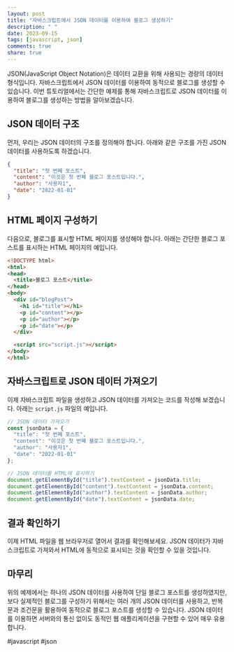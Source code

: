 ```yaml
---
layout: post
title: "자바스크립트에서 JSON 데이터를 이용하여 블로그 생성하기"
description: " "
date: 2023-09-15
tags: [javascript, json]
comments: true
share: true
---
```


JSON(JavaScript Object Notation)은 데이터 교환을 위해 사용되는 경량의 데이터 형식입니다. 자바스크립트에서 JSON 데이터를 이용하여 동적으로 블로그를 생성할 수 있습니다. 이번 튜토리얼에서는 간단한 예제를 통해 자바스크립트로 JSON 데이터를 이용하여 블로그를 생성하는 방법을 알아보겠습니다.

## JSON 데이터 구조

먼저, 우리는 JSON 데이터의 구조를 정의해야 합니다. 아래와 같은 구조를 가진 JSON 데이터를 사용하도록 하겠습니다.

```json
{
  "title": "첫 번째 포스트",
  "content": "이것은 첫 번째 블로그 포스트입니다.",
  "author": "사용자1",
  "date": "2022-01-01"
}
```

## HTML 페이지 구성하기

다음으로, 블로그를 표시할 HTML 페이지를 생성해야 합니다. 아래는 간단한 블로그 포스트를 표시하는 HTML 페이지의 예입니다.

```html
<!DOCTYPE html>
<html>
<head>
  <title>블로그 포스트</title>
</head>
<body>
  <div id="blogPost">
    <h1 id="title"></h1>
    <p id="content"></p>
    <p id="author"></p>
    <p id="date"></p>
  </div>

  <script src="script.js"></script>
</body>
</html>
```

## 자바스크립트로 JSON 데이터 가져오기

이제 자바스크립트 파일을 생성하고 JSON 데이터를 가져오는 코드를 작성해 보겠습니다. 아래는 `script.js` 파일의 예입니다.

```javascript
// JSON 데이터 가져오기
const jsonData = {
  "title": "첫 번째 포스트",
  "content": "이것은 첫 번째 블로그 포스트입니다.",
  "author": "사용자1",
  "date": "2022-01-01"
};

// JSON 데이터를 HTML에 표시하기
document.getElementById("title").textContent = jsonData.title;
document.getElementById("content").textContent = jsonData.content;
document.getElementById("author").textContent = jsonData.author;
document.getElementById("date").textContent = jsonData.date;
```

## 결과 확인하기

이제 HTML 파일을 웹 브라우저로 열어서 결과를 확인해보세요. JSON 데이터가 자바스크립트로 가져와서 HTML에 동적으로 표시되는 것을 확인할 수 있을 것입니다.

## 마무리

위의 예제에서는 하나의 JSON 데이터를 사용하여 단일 블로그 포스트를 생성하였지만, 보다 실제적인 블로그를 구성하기 위해서는 여러 개의 JSON 데이터를 사용하고, 반복문과 조건문을 활용하여 동적으로 블로그 포스트를 생성할 수 있습니다. JSON 데이터를 이용하면 서버와의 통신 없이도 동적인 웹 애플리케이션을 구현할 수 있어 매우 유용합니다.

#javascript #json